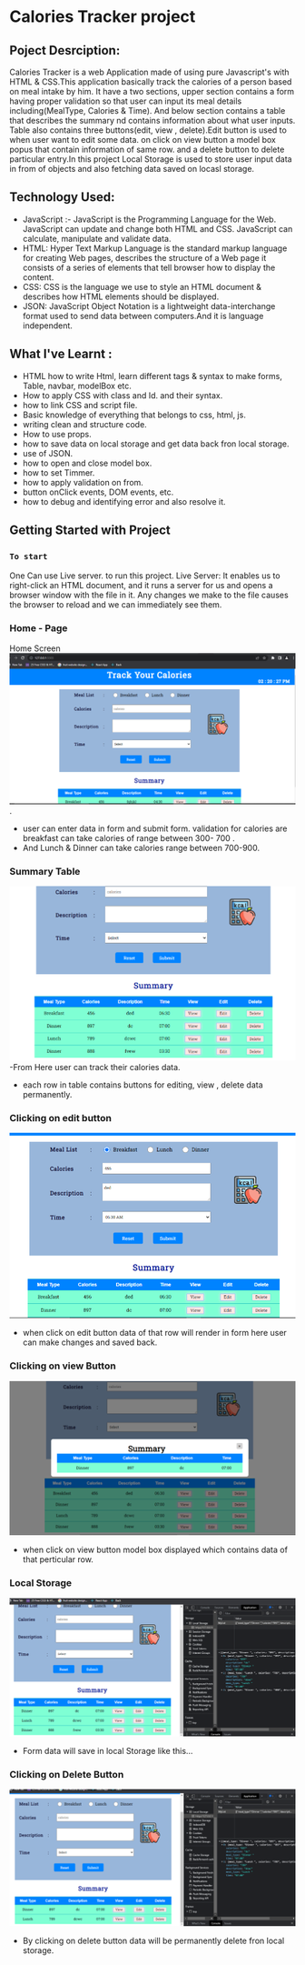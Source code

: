 # Calories Tracker project

## Poject Desrciption:

Calories Tracker is a web Application  made of using pure Javascript's with HTML & CSS.This application basically track the calories of a person based on meal intake by him. It have a two sections, upper section contains a form having proper validation so that user can input its meal details including(MealType, Calories & Time). And below section contains a table that describes the summary nd contains information about what user inputs. Table also contains three buttons(edit, view , delete).Edit button is used to when user want to edit some data. on click on view button a model box popus that contain information of same row. and a delete button to delete particular entry.In this project Local Storage is used to store user input data in from of objects and also fetching data saved on locasl storage.

## Technology Used:

- JavaScript :- JavaScript is the Programming Language for the Web. JavaScript can update and change both HTML and CSS. JavaScript can calculate, manipulate and validate data.
- HTML: Hyper Text Markup Language is the standard markup language for creating Web pages, describes the structure of a Web page it consists of a series of elements that tell browser how to display the content.
- CSS: CSS is the language we use to style an HTML document & describes how HTML elements should be displayed.
- JSON: JavaScript Object Notation is a lightweight data-interchange format used to send data between computers.And it is language independent.

## What I've Learnt :
- HTML how to write Html, learn different tags & syntax to  make forms, Table, navbar, modelBox etc.
- How to apply CSS with class and Id. and their syntax.
- how to link CSS and script file.
- Basic knowledge of everything that belongs to css, html, js.
- writing clean and structure code.
- How to use props.
- how to save data on local storage and get data back fron local storage.
- use of JSON.
- how to open and close model box.
- how to set Timmer.
- how to apply validation on from.
- button onClick events, DOM events, etc.
- how to debug and identifying error and also resolve it.


## Getting Started with Project

### `To start`

One Can use Live server. to run this project.
Live Server: It enables us to right-click an HTML document, and it runs a server for us and opens a browser window with the file in it. Any changes we make to the file causes the browser to reload and we can immediately see them. 

### Home - Page

Home Screen
![Home-Page](ReademeFileImages/homePage.png).

- user can enter data in form and submit form. validation for calories are breakfast can take calories of range between 300- 700 .
- And Lunch & Dinner can take calories range between 700-900.

### Summary Table
![Summary-table](ReademeFileImages/summary.png)
-From Here user can track their calories data.
- each row in table contains buttons for editing, view , delete data permanently.

### Clicking on edit button
![Edit](ReademeFileImages/edit.png)
- when click on edit button data of that row will render in form here user can make changes and saved back.

### Clicking on view Button
![View](ReademeFileImages/view.png)
- when click on view button  model box displayed which contains data of that perticular row. 

### Local Storage
![Local-Storage](ReademeFileImages/localStorage.png)
- Form data will save in local Storage like this...

### Clicking on Delete Button
![delete](ReademeFileImages/delete.png)
- By clicking on delete button data will be permanently delete fron local storage.